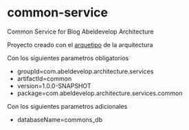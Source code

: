 # common-service

Common Service for Blog Abeldevelop Architecture

Proyecto creado con el [arquetipo](https://github.com/abeldevelop/abeldevelop-maven-archetype) de la arquitectura

Con los siguientes parametros obligatorios
* groupId=com.abeldevelop.architecture.services
* artifactId=common
* version=1.0.0-SNAPSHOT
* package=com.abeldevelop.architecture.services.common

Con los siguientes parametros adicionales
* databaseName=commons_db
